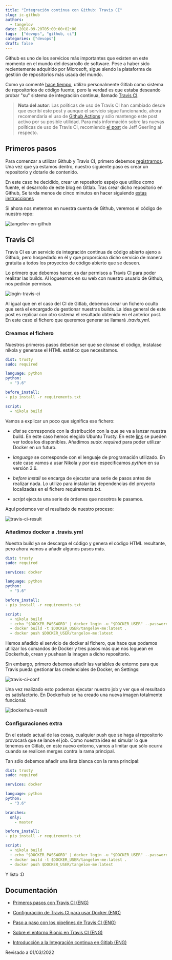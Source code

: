 ```yaml
---
title: "Integración continua con Github: Travis CI"
slug: ic-github
authors:
  - tangelov
date: 2018-09-20T05:00:00+02:00
tags:  ["devops", "github, ci"]
categories: ["devops"]
draft: false
---
```


Github es uno de los servicios más importantes que existen en este momento en el mundo del desarrollo de software. Pese a haber sido recientemente adquirido por Microsoft, sigue siendo la plataforma de gestión de repositorios más usada del mundo.

Como ya comenté [hace tiempo](http://tangelov.me/posts/ic-gitlab.html), utilizo personalmente Gitlab como sistema de repositorios de código fuente, pero la verdad es que estaba deseando probar "su" sistema de integración continua, llamado [Travis CI](https://travis-ci.org/).

> __Nota del autor__: Las políticas de uso de Travis CI han cambiado desde que escribí este post y aunque el servicio sigue funcionando, ahora recomendaría el uso de [Github Actions](https://github.com/features/actions) y sólo mantengo este post activo por su posible utilidad.  Para más información sobre las nuevas políticas de uso de Travis CI, recomiendo [el post](https://www.jeffgeerling.com/blog/2020/travis-cis-new-pricing-plan-threw-wrench-my-open-source-works) de Jeff Geerling al respecto.

<!--more-->

## Primeros pasos
Para comenzar a utilizar Github y Travis CI, primero debemos [registrarnos](https://github.com/join?return_to=%2Fjoin%3Fsource%3Dheader-home&source=login). Una vez que ya estamos dentro, nuestro siguiente paso es crear un repositorio y dotarle de contenido.

En este caso he decidido, crear un repositorio espejo que utilice como fuente, el desarrollo de este blog en Gitlab. Tras crear dicho repositorio en Github, Se tarda menos de cinco minutos en hacer siguiendo [estas instrucciones](https://docs.gitlab.com/ee/workflow/repository_mirroring.html#setting-up-a-push-mirror-from-gitlab-to-github)

Si ahora nos metemos en nuestra cuenta de Github, veremos el código de nuestro repo:

![tangelov-en-github](https://storage.googleapis.com/tangelov-data/images/0015-00.png)

## Travis CI
Travis CI es un servicio de integración continua de código abierto ajeno a Github, pero hospedado en él y que proporciona dicho servicio de manera gratuita a todos los proyectos de código abierto que se deseen.

Lo primero que debemos hacer, es dar permisos a Travis CI para poder realizar las builds. Al loguearnos en su web con nuestro usuario de Github, nos pedirán permisos.

![login-travis-ci](https://storage.googleapis.com/tangelov-data/images/0015-01.png)

Al igual que en el caso del CI de Gitlab, debemos crear un fichero oculto que será el encargado de gestionar nuestras builds. La idea general de este post es replicar con otro sistema el resultado obtenido en el anterior post. En este caso el fichero que queremos generar se llamará _.travis.yml_.

### Creamos el fichero
Nuestros primeros pasos deberían ser que se clonase el código, instalase nikola y generase el HTML estático que necesitamos.

```yaml
dist: trusty
sudo: required

language: python
python:
  - "3.6"

before_install:
- pip install -r requirements.txt

script:
  - nikola build
```

Vamos a explicar un poco que significa ese fichero:

* _dist_ se corresponde con la distribución con la que se va a lanzar nuestra build. En este caso hemos elegido Ubuntu Trusty. En este [link](https://docs.travis-ci.com/user/reference/overview/) se pueden ver todos los disponibles. Añadimos _sudo: required_ para poder utilizar Docker en un futuro.

* _language_ se corresponde con el lenguaje de programación utilizado. En este caso vamos a usar Nikola y por eso especificamos _python_ en su versión 3.6.

* _before install_ se encarga de ejecutar una serie de pasos antes de realizar nada. Lo utilizo para instalar las dependencias del proyecto localizadas en el fichero requirements.txt.

* _script_ ejecuta una serie de órdenes que nosotros le pasamos.


Aquí podemos ver el resultado de nuestro proceso:

![travis-ci-result](https://storage.googleapis.com/tangelov-data/images/0015-02.png)

### Añadimos docker a .travis.yml
Nuestra build ya se descarga el código y genera el código HTML resultante, pero ahora vamos a añadir algunos pasos más.

```yaml
dist: trusty
sudo: required

services: docker

language: python
python:
  - "3.6"

before_install:
- pip install -r requirements.txt

script:
  - nikola build
  - echo "$DOCKER_PASSWORD" | docker login -u "$DOCKER_USER" --password-stdin
  - docker build -t $DOCKER_USER/tangelov-me:latest .
  - docker push $DOCKER_USER/tangelov-me:latest
```

Hemos añadido el servicio de docker al fichero, que hace que podamos utilizar los comandos de Docker y tres pasos más que nos loguean en Dockerhub, crean y pushean la imagen a dicho repositorio.

Sin embargo, primero debemos añadir las variables de entorno para que Travis pueda gestionar las credenciales de Docker, en Settings:

![travis-ci-conf](https://storage.googleapis.com/tangelov-data/images/0015-03.png)

Una vez realizado esto podemos ejecutar nuestro job y ver que el resultado es satisfactorio. En Dockerhub se ha creado una nueva imagen totalmente funcional:

![dockerhub-result](https://storage.googleapis.com/tangelov-data/images/0015-04.png)

### Configuraciones extra
En el estado actual de las cosas, cualquier push que se haga al repositorio provocará que se lance el job. Como nuestra idea es simular lo que tenemos en Gitlab, en este nuevo entorno, vamos a limitar que sólo ocurra cuando se realicen merges contra la rama principal.

Tan sólo debemos añadir una lista blanca con la rama principal:

```yaml
dist: trusty
sudo: required

services: docker

language: python
python:
  - "3.6"

branches:
  only:
    - master

before_install:
- pip install -r requirements.txt

script:
  - nikola build
  - echo "$DOCKER_PASSWORD" | docker login -u "$DOCKER_USER" --password-stdin
  - docker build -t $DOCKER_USER/tangelov-me:latest .
  - docker push $DOCKER_USER/tangelov-me:latest
```

Y listo :D


## Documentación

* [Primeros pasos con Travis CI (ENG)](https://docs.travis-ci.com/user/getting-started/)

* [Configuración de Travis CI para usar Docker (ENG)](https://docs.travis-ci.com/user/docker/)

* [Paso a paso con los pipelines de Travis CI (ENG)](https://docs.travis-ci.com/user/customizing-the-build/)

* [Sobre el entorno Bionic en Travis CI (ENG)](https://docs.travis-ci.com/user/reference/bionic/)

* [Introducción a la Integración continua en Gitlab (ENG)](https://about.gitlab.com/product/continuous-integration/)

Revisado a 01/03/2022
